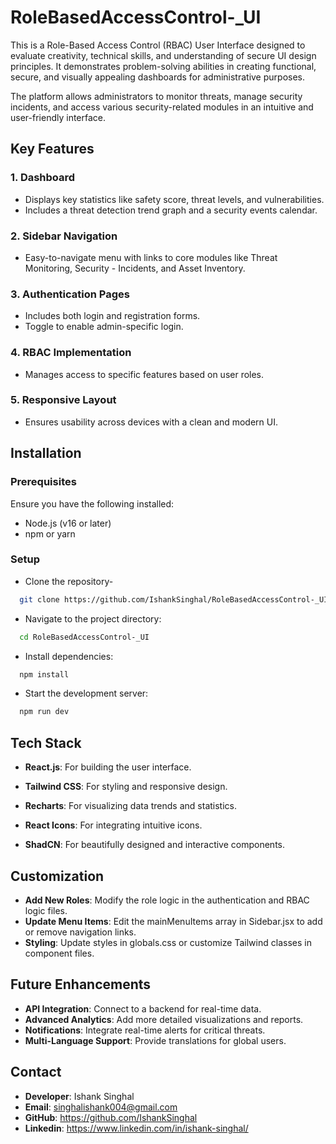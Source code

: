 
# RoleBasedAccessControl-_UI

This is a Role-Based Access Control (RBAC) User Interface designed to evaluate creativity, technical skills, and understanding of secure UI design principles. It demonstrates problem-solving abilities in creating functional, secure, and visually appealing dashboards for administrative purposes.

The platform allows administrators to monitor threats, manage security incidents, and access various security-related modules in an intuitive and user-friendly interface.


## Key Features

### 1. Dashboard

- Displays key statistics like safety score, threat levels, and vulnerabilities.
- Includes a threat detection trend graph and a security events calendar.

### 2. Sidebar Navigation

- Easy-to-navigate menu with links to core modules like Threat Monitoring, Security - Incidents, and Asset Inventory.

### 3. Authentication Pages

- Includes both login and registration forms.
- Toggle to enable admin-specific login.

### 4. RBAC Implementation

- Manages access to specific features based on user roles.

### 5. Responsive Layout

- Ensures usability across devices with a clean and modern UI.


## Installation

### Prerequisites

Ensure you have the following installed:

- Node.js (v16 or later)
- npm or yarn

### Setup

- Clone the repository-
```bash
  git clone https://github.com/IshankSinghal/RoleBasedAccessControl-_UI.git  
```
- Navigate to the project directory:

```bash
  cd RoleBasedAccessControl-_UI
```
- Install dependencies:
```bash
  npm install
```

- Start the development server:
```bash
  npm run dev
```
    
## Tech Stack

- **React.js**: For building the user interface.

- **Tailwind CSS**: For styling and responsive design.

- **Recharts**: For visualizing data trends and statistics.

- **React Icons**: For integrating intuitive icons.

- **ShadCN**: For beautifully designed and interactive components. 



## Customization
- **Add New Roles**: Modify the role logic in the authentication and RBAC logic files.
- **Update Menu Items**: Edit the mainMenuItems array in Sidebar.jsx to add or remove navigation links.
- **Styling**: Update styles in globals.css or customize Tailwind classes in component files.




## Future Enhancements

- **API Integration**: Connect to a backend for real-time data.
- **Advanced Analytics**: Add more detailed visualizations and reports.
- **Notifications**: Integrate real-time alerts for critical threats.
- **Multi-Language Support**: Provide translations for global users.


## Contact

- **Developer**: Ishank Singhal
- **Email**: singhalishank004@gmail.com
- **GitHub**: https://github.com/IshankSinghal
- **Linkedin**: https://www.linkedin.com/in/ishank-singhal/

